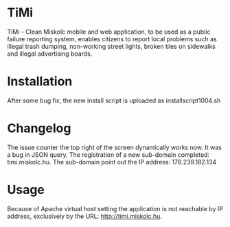 # TiMi
TiMi - Clean Miskolc mobile and web application, to be used as a public failure reporting system, enables citizens to report local problems such as illegal trash dumping, non-working street lights, broken tiles on sidewalks and illegal advertising boards.

# Installation
After some bug fix, the new install script is uploaded as installscript1004.sh

# Changelog
The issue counter the top right of the screen dynamically works now. It was a bug in JSON query.
The registration of a new sub-domain completed: timi.miskolc.hu. The sub-domain point out the IP address: 178.239.182.134

# Usage
Because of Apache virtual host setting the application is not reachable by IP address, exclusively by the URL: http://timi.miskolc.hu.

